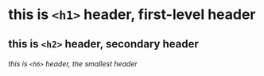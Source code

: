 # this is `<h1>` header, first-level header
## this is `<h2>` header, secondary header 
###### this is `<h6>` header, the smallest header 
